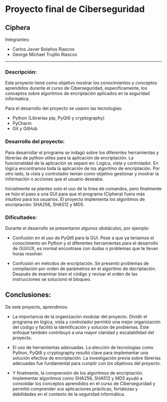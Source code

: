 
# **Proyecto final de Ciberseguridad**
## **Ciphera**

Integrantes: 
* Carlos Javier Bolaños Riascos
* George Michael Trujillo Riascos
____ 

### **Descripción:** 

Este proyecto tiene como objetivo mostrar los conocimientos y conceptos aprendidos durante el curso de Ciberseguridad, especificamente, los conceptos sobre algoritmos de encriptación aplicados en la seguridad informatica.

Para el desarrollo del proyecto se usaron las tecnologías:
* Python (Librerías pip, PyQt6 y cryptography)
* PyCharm
* Git y GitHub

### **Desarrollo del proyecto:**

Para desarrollar el programa se indagó sobre los diferentes herramientas y librerías de python utiles para la aplicación de encriptación. La funcionalidad de la aplicación se separó en: Logica, vista y controlador. En lógica encontramos toda la aplicación de los algoritmo de encriptación. Por otro lado, la vista y controlador tenían como objetivo gestionar y mostrar la información o acciones que el usuario deseaba.

Inicialmente se planteo solo el uso de la linea de comandos, pero finalmente se hizo el paso a una GUI para que el programa (Ciphera) fuera más intuitivo para los usuarios. El proyecto implementa los algoritmos de encriptación: SHA256, SHA512 y MD5. 



### **Dificultades:**

Durante el desarrollo se presentaron algunos obstáculos, por ejemplo:
* Confusión en el uso de PyQt6 para la GUI. Pese a que ya teniamos el conocimiento en Python y el diferentes herramientas para el desarrollo de GUI/UX, es normal encontrase con dudas o problemas que te llevan horas resolver. 

* Confusión en métodos de encriptación. Se presentó problemas de compilación por orden de parámetros en el algoritmo de decriptación. Después de examinar bien el código y revisar el orden de las instrucciones se solucionó el bloqueo.

## **Conclusiones:**

De este proyecto, aprendimos:

* La importancia de la organización modular del proyecto. Dividir el programa en lógica, vista y controlador permitió una mejor organización del código y facilitó la identificación y solución de problemas. Este enfoque también contribuyó a una mayor claridad y escalabilidad del proyecto.

* El uso de herramientas adecuadas. La elección de tecnologías como Python, PyQt6 y cryptography resultó clave para implementar una solución efectiva de encriptación. La investigación previa sobre librerías adecuadas fue fundamental para cumplir con los objetivos del proyecto.

* Y finalmente, la comprensión de los algoritmos de encriptación. Implementar algoritmos como SHA256, SHA512 y MD5 ayudó a consolidar los conceptos aprendidos en el curso de Ciberseguridad y permitió comprender sus aplicaciones prácticas, fortalezas y debilidades en el contexto de la seguridad informática.







